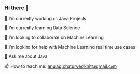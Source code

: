 ### Hi there 👋

 🔭 I’m currently working on Java Projects
 
 🌱 I’m currently learning Data Science
 
 👯 I’m looking to collaborate on Machine Learning
 
 🤔 I’m looking for help with Machine Learning real time use cases
 
 💬 Ask me about Java
 
 📫 How to reach me: anurag.chaturvediknit@gmail.com
<!--
**knitanurag/knitanurag** is a ✨ _special_ ✨ repository because its `README.md` (this file) appears on your GitHub profile.

Here are some ideas to get you started:

 
- 😄 Pronouns: ...
- ⚡ Fun fact: ...
-->
